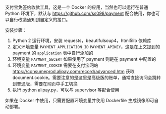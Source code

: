 支付宝免签约收款工具，这是一个 Docker 的应用，当然也可以运行在普通 Python 环境下，默认与 https://github.com/ss098/payment 配合使用，你也可以自行改造通知到自定义的接口。

安装步骤：

 1. Python 2 运行环境，安装 requests，beautifulsoup4，html5lib 依赖库
 2. 定义环境变量 `PAYMENT_APPLICATION_ID` `PAYMENT_APIKEY`，这是在上文提到的 payment 的 `application` 表中自行添加的
 3. 环境变量 `PAYMENT_SECERT` 如果使用了 payment 则是在 payment 中配置的
 4. 环境变量 `PAYMENT_COOKIE` 需要在支付宝网站 https://consumeprod.alipay.com/record/advanced.htm 获取 document.cookie。需要注意的是这里是高级版的账单，通常直接访问会跳转到普通版，需要在网页中手工切换
 5. 执行 python alipay.py，可以与 supervisor 等配合使用

如果在 Docker 中使用，只需要配置环境变量并使用 Dockerfile 生成镜像即可自动部署。
